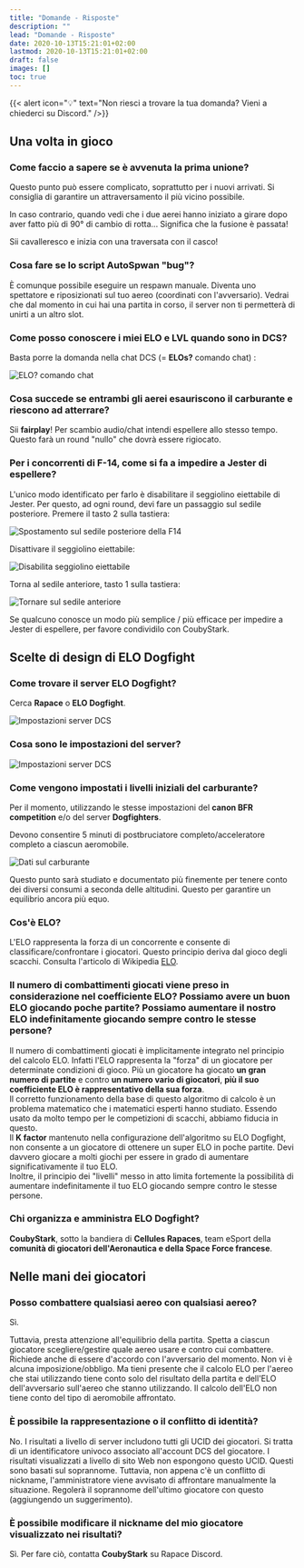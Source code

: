 ```yaml
---
title: "Domande - Risposte"
description: ""
lead: "Domande - Risposte"
date: 2020-10-13T15:21:01+02:00
lastmod: 2020-10-13T15:21:01+02:00
draft: false
images: []
toc: true
---
```


{{< alert icon="💡" text="Non riesci a trovare la tua domanda? Vieni a chiederci su Discord." />}}

## Una volta in gioco

### Come faccio a sapere se è avvenuta la prima unione?
Questo punto può essere complicato, soprattutto per i nuovi arrivati. Si consiglia di garantire un attraversamento il più vicino possibile.

In caso contrario, quando vedi che i due aerei hanno iniziato a girare dopo aver fatto più di 90° di cambio di rotta... Significa che la fusione è passata!

Sii cavalleresco e inizia con una traversata con il casco!

### Cosa fare se lo script AutoSpwan "bug"?
È comunque possibile eseguire un respawn manuale. Diventa uno spettatore e riposizionati sul tuo aereo (coordinati con l'avversario). Vedrai che dal momento in cui hai una partita in corso, il server non ti permetterà di unirti a un altro slot.

### Come posso conoscere i miei ELO e LVL quando sono in DCS?
Basta porre la domanda nella chat DCS (= **ELOs?** comando chat) :

![ELO? comando chat](Elos.png)

### Cosa succede se entrambi gli aerei esauriscono il carburante e riescono ad atterrare?
Sii **fairplay**! Per scambio audio/chat intendi espellere allo stesso tempo. Questo farà un round "nullo" che dovrà essere rigiocato.

### Per i concorrenti di F-14, come si fa a impedire a Jester di espellere?
L'unico modo identificato per farlo è disabilitare il seggiolino eiettabile di Jester.
Per questo, ad ogni round, devi fare un passaggio sul sedile posteriore. Premere il tasto 2 sulla tastiera:

![Spostamento sul sedile posteriore della F14](en_f14-ejection-seat-unarm_step1.jpg)

Disattivare il seggiolino eiettabile:

![Disabilita seggiolino eiettabile](en_f14-ejection-seat-unarm_step2.jpg)

Torna al sedile anteriore, tasto 1 sulla tastiera:

![Tornare sul sedile anteriore](en_f14-ejection-seat-unarm_step3.jpg)

Se qualcuno conosce un modo più semplice / più efficace per impedire a Jester di espellere, per favore condividilo con CoubyStark.


## Scelte di design di ELO Dogfight

### Come trovare il server ELO Dogfight?
Cerca **Rapace** o **ELO Dogfight**.

![Impostazioni server DCS](rapace_server.png)

### Cosa sono le impostazioni del server?

![Impostazioni server DCS](elodf_dcs_server_settings.jpg)

### Come vengono impostati i livelli iniziali del carburante?
Per il momento, utilizzando le stesse impostazioni del **canon BFR competition** e/o del server **Dogfighters**.

Devono consentire 5 minuti di postbruciatore completo/acceleratore completo a ciascun aeromobile.

![Dati sul carburante](elodf_fuel_data.jpg)

Questo punto sarà studiato e documentato più finemente per tenere conto dei diversi consumi a seconda delle altitudini. Questo per garantire un equilibrio ancora più equo.

### Cos'è ELO?
L'ELO rappresenta la forza di un concorrente e consente di classificare/confrontare i giocatori.
Questo principio deriva dal gioco degli scacchi. Consulta l'articolo di Wikipedia [ELO](https://it.wikipedia.org/wiki/Elo).

### Il numero di combattimenti giocati viene preso in considerazione nel coefficiente ELO? Possiamo avere un buon ELO giocando poche partite? Possiamo aumentare il nostro ELO indefinitamente giocando sempre contro le stesse persone?
Il numero di combattimenti giocati è implicitamente integrato nel principio del calcolo ELO. Infatti l'ELO rappresenta la "forza" di un giocatore per determinate condizioni di gioco. Più un giocatore ha giocato **un gran numero di partite** e contro **un numero vario di giocatori**, **più il suo coefficiente ELO è rappresentativo della sua forza**.</br >
Il corretto funzionamento della base di questo algoritmo di calcolo è un problema matematico che i matematici esperti hanno studiato. Essendo usato da molto tempo per le competizioni di scacchi, abbiamo fiducia in questo.</br >
Il **K factor** mantenuto nella configurazione dell'algoritmo su ELO Dogfight, non consente a un giocatore di ottenere un super ELO in poche partite. Devi davvero giocare a molti giochi per essere in grado di aumentare significativamente il tuo ELO.</br >
Inoltre, il principio dei "livelli" messo in atto limita fortemente la possibilità di aumentare indefinitamente il tuo ELO giocando sempre contro le stesse persone.

### Chi organizza e amministra ELO Dogfight?
**CoubyStark**, sotto la bandiera di **Cellules Rapaces**, team eSport della **comunità di giocatori dell'Aeronautica e della Space Force francese**.


## Nelle mani dei giocatori

### Posso combattere qualsiasi aereo con qualsiasi aereo?
Sì.

Tuttavia, presta attenzione all'equilibrio della partita. Spetta a ciascun giocatore scegliere/gestire quale aereo usare e contro cui combattere. Richiede anche di essere d'accordo con l'avversario del momento. Non vi è alcuna imposizione/obbligo. Ma tieni presente che il calcolo ELO per l'aereo che stai utilizzando tiene conto solo del risultato della partita e dell'ELO dell'avversario sull'aereo che stanno utilizzando. Il calcolo dell'ELO non tiene conto del tipo di aeromobile affrontato.

### È possibile la rappresentazione o il conflitto di identità?
No.
I risultati a livello di server includono tutti gli UCID dei giocatori. Si tratta di un identificatore univoco associato all'account DCS del giocatore.
I risultati visualizzati a livello di sito Web non espongono questo UCID. Questi sono basati sul soprannome. Tuttavia, non appena c'è un conflitto di nickname, l'amministratore viene avvisato di affrontare manualmente la situazione. Regolerà il soprannome dell'ultimo giocatore con questo (aggiungendo un suggerimento).

### È possibile modificare il nickname del mio giocatore visualizzato nei risultati?
Sì.
Per fare ciò, contatta **CoubyStark** su Rapace Discord.
